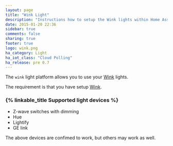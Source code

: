 ```yaml
---
layout: page
title: "Wink Light"
description: "Instructions how to setup the Wink lights within Home Assistant."
date: 2015-01-20 22:36
sidebar: true
comments: false
sharing: true
footer: true
logo: wink.png
ha_category: Light
ha_iot_class: "Cloud Polling"
ha_release: pre 0.7
---
```



The `wink` light platform allows you to use your [Wink](http://www.wink.com/) lights.

The requirement is that you have setup [Wink](/components/wink/).


### {% linkable_title Supported light devices %}

- Z-wave switches with dimming
- Hue
- Lightify
- GE link

<p class='note'>
The above devices are confimed to work, but others may work as well.
</p>

